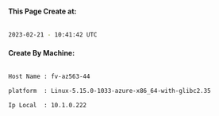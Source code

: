 
   
#### This Page Create at:

```bash

2023-02-21 - 10:41:42 UTC

```

#### Create By Machine:

```bash

Host Name : fv-az563-44

platform  : Linux-5.15.0-1033-azure-x86_64-with-glibc2.35

Ip Local  : 10.1.0.222

```

